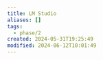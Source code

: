 ```yaml
---
title: LM Studio
aliases: []
tags:
  - phase/2
created: 2024-05-31T19:25:49
modified: 2024-06-12T10:01:49
---
```


